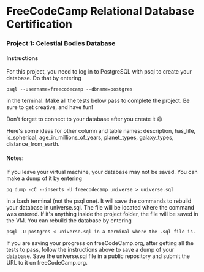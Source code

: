 # FreeCodeCamp Relational Database Certification

### Project 1: Celestial Bodies Database

#### Instructions

For this project, you need to log in to PostgreSQL with psql to create your database. Do that by entering 
```
psql --username=freecodecamp --dbname=postgres 
```
in the terminal. Make all the tests below pass to complete the project. Be sure to get creative, and have fun!

Don't forget to connect to your database after you create it 😄

Here's some ideas for other column and table names: description, has_life, is_spherical, age_in_millions_of_years, planet_types, galaxy_types, distance_from_earth.

#### Notes:
If you leave your virtual machine, your database may not be saved. You can make a dump of it by entering 
``` 
pg_dump -cC --inserts -U freecodecamp universe > universe.sql 
```
in a bash terminal (not the psql one). It will save the commands to rebuild your database in universe.sql. The file will be located where the command was entered. If it's anything inside the project folder, the file will be saved in the VM. You can rebuild the database by entering 
```
psql -U postgres < universe.sql in a terminal where the .sql file is.
```
If you are saving your progress on freeCodeCamp.org, after getting all the tests to pass, follow the instructions above to save a dump of your database. Save the universe.sql file in a public repository and submit the URL to it on freeCodeCamp.org.
